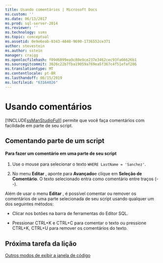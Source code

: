 ```yaml
---
title: Usando comentários | Microsoft Docs
ms.custom: ''
ms.date: 06/13/2017
ms.prod: sql-server-2014
ms.reviewer: ''
ms.technology: ssms
ms.topic: conceptual
ms.assetid: 0e9e6eab-0343-4840-9690-1736552ce371
author: stevestein
ms.author: sstein
manager: craigg
ms.openlocfilehash: f09d6099ea9c80e9ce237e3462cec93fa66626b1
ms.sourcegitcommit: 3026c22b7fba19059a769ea5f367c4f51efaf286
ms.translationtype: MT
ms.contentlocale: pt-BR
ms.lasthandoff: 06/15/2019
ms.locfileid: "63164026"
---
```

# <a name="using-comments"></a>Usando comentários
  [!INCLUDE[ssManStudioFull](../../includes/ssmanstudiofull-md.md)] permite que você faça comentários com facilidade em parte de seu script.  
  
## <a name="commenting-out-part-of-a-script"></a>Comentando parte de um script  
  
#### <a name="to-comment-out-a-portion-of-your-script"></a>Para fazer um comentário em uma parte de seu script  
  
1.  Use o mouse para selecionar o texto `WHERE LastName = 'Sanchez'`.  
  
2.  No menu **Editar** , aponte para **Avançado**e clique em **Seleção de Comentário**. O texto selecionado entra como comentário entre traços (--).  
  
 Além de usar o menu **Editar** , é possível comentar ou remover os comentários de uma parte selecionada de seu script usando qualquer um dos seguintes métodos:  
  
-   Clicar nos botões na barra de ferramentas do Editor SQL.  
  
-   Pressionar CTRL+K e CTRL+C para comentar o texto ou pressione CTRL+K, CTRL+U para remover os comentários do texto.  
  
## <a name="next-task-in-lesson"></a>Próxima tarefa da lição  
 [Outros modos de exibir a janela de código](lesson-2-5-other-ways-of-viewing-the-code-window.md)  
  
  
